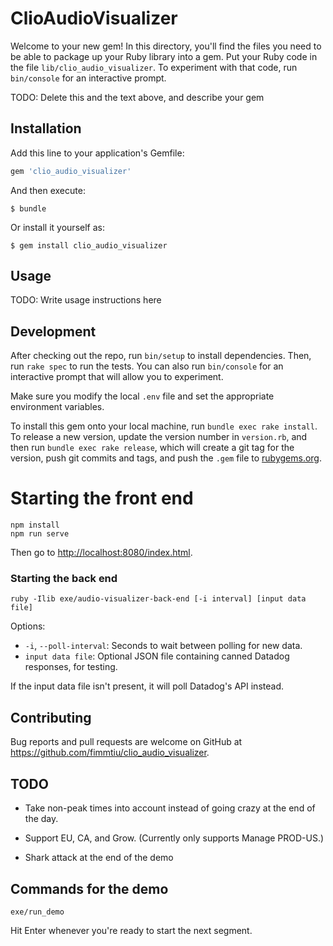 # ClioAudioVisualizer

Welcome to your new gem! In this directory, you'll find the files you need to be able to package up your Ruby library into a gem. Put your Ruby code in the file `lib/clio_audio_visualizer`. To experiment with that code, run `bin/console` for an interactive prompt.

TODO: Delete this and the text above, and describe your gem

## Installation

Add this line to your application's Gemfile:

```ruby
gem 'clio_audio_visualizer'
```

And then execute:

    $ bundle

Or install it yourself as:

    $ gem install clio_audio_visualizer

## Usage

TODO: Write usage instructions here

## Development

After checking out the repo, run `bin/setup` to install dependencies. Then, run `rake spec` to run the tests. You can also run `bin/console` for an interactive prompt that will allow you to experiment.

Make sure you modify the local `.env` file and set the appropriate environment variables.

To install this gem onto your local machine, run `bundle exec rake install`. To release a new version, update the version number in `version.rb`, and then run `bundle exec rake release`, which will create a git tag for the version, push git commits and tags, and push the `.gem` file to [rubygems.org](https://rubygems.org).

# Starting the front end

```
npm install
npm run serve
```
Then go to [http://localhost:8080/index.html](http://localhost:8080/index.html).


### Starting the back end

```
ruby -Ilib exe/audio-visualizer-back-end [-i interval] [input data file]
```

Options:
* `-i`, `--poll-interval`: Seconds to wait between polling for new data.
* `input data file`: Optional JSON file containing canned Datadog responses, for testing.

If the input data file isn't present, it will poll Datadog's API instead.

## Contributing

Bug reports and pull requests are welcome on GitHub at https://github.com/fimmtiu/clio_audio_visualizer.

## TODO

* Take non-peak times into account instead of going crazy at the end of the day.

* Support EU, CA, and Grow. (Currently only supports Manage PROD-US.)

* Shark attack at the end of the demo

## Commands for the demo

```
exe/run_demo
```

Hit Enter whenever you're ready to start the next segment.

